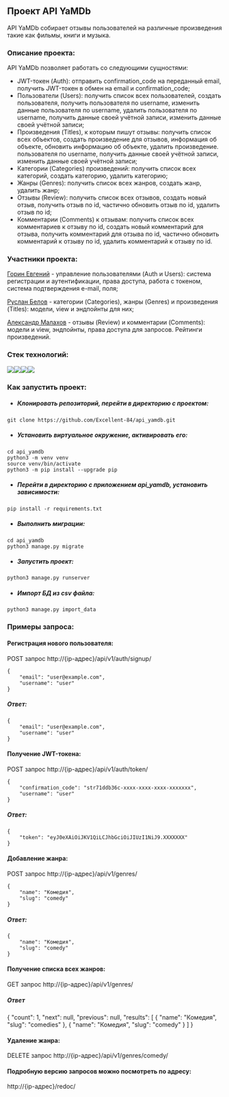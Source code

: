 ## Проект API YaMDb

API YaMDb собирает отзывы пользователей на различные произведения такие как фильмы, книги и музыка.

### Описание проекта:

API YaMDb позволяет работать со следующими сущностями:

  - JWT-токен (Auth): отправить confirmation_code на переданный email, получить JWT-токен в обмен на email и confirmation_code;
  - Пользователи (Users): получить список всех пользователей, создать пользователя, получить пользователя по username, изменить данные пользователя по username, удалить пользователя по username, получить данные своей учётной записи, изменить данные своей учётной записи;
  - Произведения (Titles), к которым пишут отзывы: получить список всех объектов, создать произведение для отзывов, информация об объекте, обновить информацию об объекте, удалить произведение. пользователя по username, получить данные своей учётной записи, изменить данные своей учётной записи;
  - Категории (Categories) произведений: получить список всех категорий, создать категорию, удалить категорию;
  - Жанры (Genres): получить список всех жанров, создать жанр, удалить жанр;
  - Отзывы (Review): получить список всех отзывов, создать новый отзыв, получить отзыв по id, частично обновить отзыв по id, удалить отзыв по id;
  - Комментарии (Comments) к отзывам: получить список всех комментариев к отзыву по id, создать новый комментарий для отзыва, получить комментарий для отзыва по id, частично обновить комментарий к отзыву по id, удалить комментарий к отзыву по id.

### Участники проекта:

[Горин Евгений](https://github.com/Excellent-84) - управление пользователями (Auth и Users): система регистрации и аутентификации, права доступа, работа с токеном, система подтверждения e-mail, поля;

[Руслан Белов](https://github.com/BelovRV89) - категории (Categories), жанры (Genres) и произведения (Titles): модели, view и эндпойнты для них;

[Александр Малахов](https://github.com/Richa9d) - отзывы (Review) и комментарии (Comments): модели и view, эндпойнты, права доступа для запросов. Рейтинги произведений.

### Стек технологий:
<img src="https://img.shields.io/badge/Python-FFFFFF?style=for-the-badge&logo=python&logoColor=3776AB"/><img src="https://img.shields.io/badge/django-FFFFFF?style=for-the-badge&logo=django&logoColor=082E08"/><img src="https://img.shields.io/badge/Django REST Framework-FFFFFF?style=for-the-badge&logo=&logoColor=361508"/><img src="https://img.shields.io/badge/SQLite-FFFFFF?style=for-the-badge&logo=SQLite&logoColor=003B57"/>

### Как запустить проект:

  * ##### Клонировать репозиторий, перейти в директорию с проектом:
```
git clone https://github.com/Excellent-84/api_yamdb.git
```
  * ##### Установить виртуальное окружение, активировать его:
```
cd api_yamdb
python3 -m venv venv
source venv/bin/activate
python3 -m pip install --upgrade pip
```
  * ##### Перейти в директорию с приложением api_yamdb, установить зависимости:
```
pip install -r requirements.txt
```
  * ##### Выполнить миграции:
```
cd api_yamdb
python3 manage.py migrate
```
  * ##### Запустить проект:
```
python3 manage.py runserver
```
  * ##### Импорт БД из csv файла:
```
python3 manage.py import_data
```

### Примеры запроса:

#### Регистрация нового пользователя:
POST запрос http://{ip-адрес}/api/v1/auth/signup/
```
{
    "email": "user@example.com",
    "username": "user"
}
```
##### Ответ:
```
{
    "email": "user@example.com",
    "username": "user"
}
```
#### Получение JWT-токена:
POST запрос http://{ip-адрес}/api/v1/auth/token/
```
{
    "confirmation_code": "str71ddb36c-xxxx-xxxx-xxxx-xxxxxxx",
    "username": "user"
}
```
##### Ответ:
```
{
    "token": "eyJ0eXAiOiJKV1QiLCJhbGciOiJIUzI1NiJ9.XXXXXXX"
}
```
#### Добавление жанра:
POST запрос http://{ip-адрес}/api/v1/genres/
```
{
    "name": "Комедия",
    "slug": "comedy"
}
```
##### Ответ:
```
{
    "name": "Комедия",
    "slug": "comedy"
}
```
#### Получение списка всех жанров:
GET запрос http://{ip-адрес}/api/v1/genres/

##### Ответ
{
    "count": 1,
    "next": null,
    "previous": null,
    "results": [
        {
            "name": "Комедия",
            "slug": "comedies"
        },
        {
            "name": "Комедия",
            "slug": "comedy"
        }
    ]
}
#### Удаление жанра:
DELETE запрос http://{ip-адрес}/api/v1/genres/comedy/

#### Подробную версию запросов можно посмотреть по адресу:
http://{ip-адрес}/redoc/
